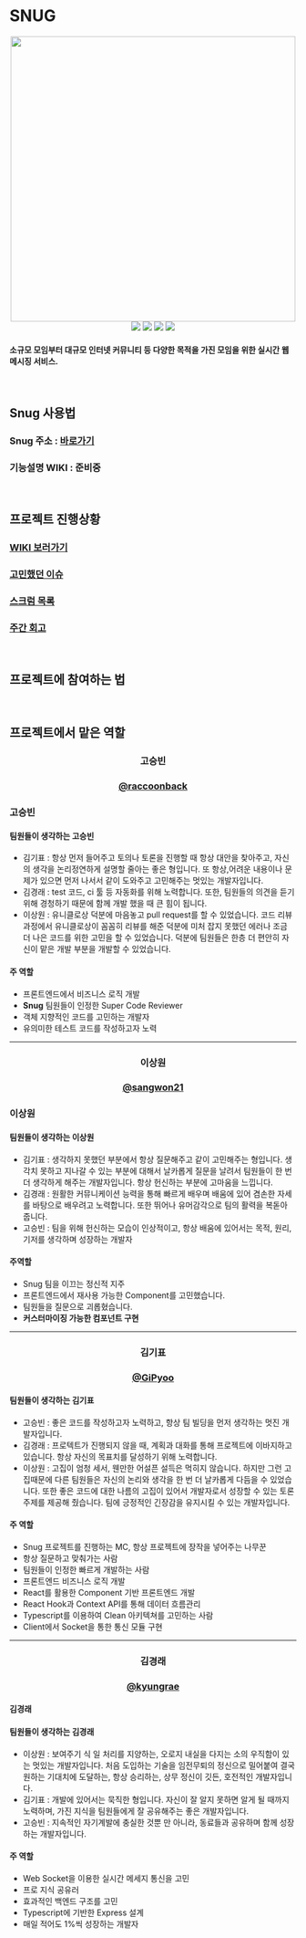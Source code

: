 # SNUG
<p align="center">
    <img width="500px" src="https://user-images.githubusercontent.com/44811887/69315262-6c8d5800-0c79-11ea-8d87-ccd8f8d98826.png">
    <br>
<img src="https://img.shields.io/github/license/connect-foundation/2019-08">
<img src="https://img.shields.io/github/issues/connect-foundation/2019-08">
<img src="https://img.shields.io/github/v/tag/connect-foundation/2019-08">
<img src="https://img.shields.io/npm/v/npm/latest">
</p>

#### 소규모 모임부터 대규모 인터넷 커뮤니티 등 다양한 목적을 가진 모임을 위한 실시간 웹 메시징 서비스.  

<br>

## Snug 사용법

### Snug 주소 : [바로가기](http://27.96.130.207:3000/)

### 기능설명 WIKI : 준비중

<br>

## 프로젝트 진행상황

### [WIKI 보러가기](https://github.com/connect-foundation/2019-08/wiki)

### [고민했던 이슈](https://github.com/connect-foundation/2019-08/wiki/%ED%86%A0%EC%9D%98%EC%99%80-%ED%86%A0%EB%A1%A0%EA%B3%BC-%ED%9D%AC%EC%9D%98)

### [스크럼 목록](https://github.com/connect-foundation/2019-08/wiki/%EB%8D%B0%EC%9D%BC%EB%A6%AC-%EC%8A%A4%ED%81%AC%EB%9F%BC)

### [주간 회고](https://github.com/connect-foundation/2019-08/wiki/%EC%A3%BC%EA%B0%84-%ED%9A%8C%EA%B3%A0)

<br>

## 프로젝트에 참여하는 법 


<br>

## 프로젝트에서 맡은 역할

<p align="center" style="text-align:center;">
</p>
<h3 align="center" >고승빈</h3> 
<h3 align="center" ><a href="https://github.com/raccoonback">@raccoonback</a></h3> 

### 고승빈 

#### 팀원들이 생각하는 **고승빈**
- 김기표 : 항상 먼저 들어주고  토의나 토론을 진행할 때 항상 대안을 찾아주고, 자신의 생각을 논리정연하게 설명할 줄아는 좋은 형입니다. 또 항상,어려운 내용이나 문제가 있으면 먼저 나서서 같이 도와주고 고민해주는 멋있는 개발자입니다.
- 김경래 : test 코드, ci 툴 등 자동화를 위해 노력합니다. 또한, 팀원들의 의견을 듣기 위해 경청하기 때문에 함께 개발 했을 때 큰 힘이 됩니다.
- 이상원 : 유니클로상 덕분에 마음놓고 pull request를 할 수 있었습니다. 코드 리뷰 과정에서 유니클로상이 꼼꼼히 리뷰를 해준 덕분에 미처 잡지 못했던 에러나 조금 더 나은 코드를 위한 고민을 할 수 있었습니다. 덕분에 팀원들은 한층 더 편안히 자신이 맡은 개발 부분을 개발할 수 있었습니다. 

#### 주 역할
- 프론트엔드에서 비즈니스 로직 개발
- **Snug** 팀원들이 인정한 Super Code Reviewer 
- 객체 지향적인 코드를 고민하는 개발자
- 유의미한 테스트 코드를 작성하고자 노력



<hr/>
<p align="center" style="text-align:center;">
</p>
<h3 align="center" >이상원</h3> 
<h3 align="center" ><a href="https://github.com/sangwon21">@sangwon21</a></h3> 

### 이상원


#### 팀원들이 생각하는 **이상원**
- 김기표 : 생각하지 못했던 부분에서 항상 질문해주고 같이 고민해주는 형입니다. 생각치 못하고 지나갈 수 있는 부분에 대해서 날카롭게 질문을 날려서 팀원들이 한 번 더 생각하게 해주는 개발자입니다. 항상 헌신하는 부분에 고마움을 느낍니다.
- 김경래 : 원활한 커뮤니케이션 능력을 통해 빠르게 배우며 배움에 있어 겸손한 자세를 바탕으로 배우려고 노력합니다. 또한 뛰어나 유머감각으로 팀의 활력을 복돋아 줍니다.
- 고승빈 : 팀을 위해 헌신하는 모습이 인상적이고, 항상 배움에 있어서는 목적, 원리, 기저를 생각하며 성장하는 개발자


#### 주역할 
- Snug 팀을 이끄는 정신적 지주
- 프론트엔드에서 재사용 가능한 Component를 고민했습니다. 
- 팀원들을 질문으로 괴롭혔습니다.
- **커스터마이징 가능한 컴포넌트 구현**

<hr/>

<p align="center" style="text-align:center;">
</p>
<h3 align="center">김기표</h3> 
<h3 align="center"><a href="https://github.com/GiPyoo">@GiPyoo</a></h3>

#### 팀원들이 생각하는 **김기표**
- 고승빈 : 좋은 코드를 작성하고자 노력하고, 항상 팀 빌딩을 먼저 생각하는 멋진 개발자입니다. 
- 김경래 : 프로텍트가 진행되지 않을 때, 계획과 대화를 통해 프로젝트에 이바지하고 있습니다. 항상 자신의 목표치를 달성하기 위해 노력합니다.
- 이상원 : 고집이 엄청 세서, 웬만한 어설픈 설득은 먹히지 않습니다. 하지만 그런 고집때문에 다른 팀원들은 자신의 논리와 생각을 한 번 더 날카롭게 다듬을 수 있었습니다. 또한 좋은 코드에 대한 나름의 고집이 있어서 개발자로서 성장할 수 있는 토론 주제를 제공해 줬습니다. 팀에 긍정적인 긴장감을 유지시킬 수 있는 개발자입니다.


#### 주 역할
- Snug 프로젝트를 진행하는 MC, 항상 프로젝트에 장작을 넣어주는 나무꾼
- 항상 질문하고 맞춰가는 사람
- 팀원들이 인정한 빠르게 개발하는 사람
- 프론트엔드 비즈니스 로직 개발
- React를 활용한 Component 기반 프론트엔드 개발
- React Hook과 Context API를 통해 데이터 흐름관리
- Typescript를 이용하여 Clean 아키텍쳐를 고민하는 사람
- Client에서 Socket을 통한 통신 모듈 구현

<hr/>

<p align="center" style="text-align:center;">

</p>
<h3 align="center">김경래</h3>

<h3 align="center"><a href="https://github.com/kyungrae">@kyungrae</a></h3> 

#### 김경래

#### 팀원들이 생각하는 **김경래**
- 이상원 : 보여주기 식 일 처리를 지양하는, 오로지 내실을 다지는 소의 우직함이 있는 멋있는 개발자입니다. 처음 도입하는 기술을 임전무퇴의 정신으로 밀어붙여 결국 원하는 기대치에 도달하는, 항상 승리하는, 상무 정신이 깃든, 호전적인 개발자입니다.
- 김기표 : 개발에 있어서는 묵직한 형입니다. 자신이 잘 알지 못하면 알게 될 때까지 노력하며, 가진 지식을 팀원들에게 잘 공유해주는 좋은 개발자입니다.
- 고승빈 : 지속적인 자기계발에 충실한 것뿐 만 아니라, 동료들과 공유하며 함께 성장하는 개발자입니다.

#### 주 역할
- Web Socket을 이용한 실시간 메세지 통신을 고민
- 프로 지식 공유러
- 효과적인 백엔드 구조를 고민
- Typescript에 기반한 Express 설계
- 매일 적어도 1%씩 성장하는 개발자
